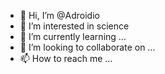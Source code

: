 - 👋 Hi, I’m @Adroidio
- 👀 I’m interested in science
- 🌱 I’m currently learning ...
- 💞️ I’m looking to collaborate on ...
- 📫 How to reach me ...

<!---
Adroidio/Adroidio is a ✨ special ✨ repository because its `README.md` (this file) appears on your GitHub profile.
You can click the Preview link to take a look at your changes.
--->
